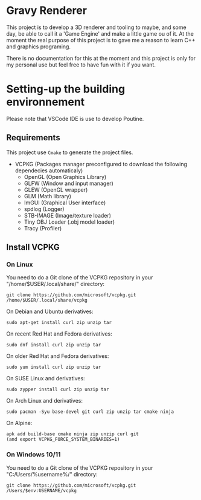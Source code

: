 # Gravy Renderer
This project is to develop a 3D renderer and tooling to maybe, and some day, be able to call it a 'Game Engine' and make a little game ou of it. At the moment the real purpose of this project is to gave me a reason to learn C++ and graphics programing.

There is no documentation for this at the moment and this project is only for my personal use but feel free to have fun with it if you want.

# Setting-up the building environnement

Please note that VSCode IDE is use to develop Poutine.

## Requirements
This project use `Cmake` to generate the project files.

- VCPKG (Packages manager preconfigured to download the following dependecies automaticaly)
    - OpenGL            (Open Graphics Library)
    - GLFW              (Window and input manager)
    - GLEW              (OpenGL wrapper)
    - GLM               (Math library)
    - ImGUI             (Graphical User interface)
    - spdlog            (Logger)
    - STB-IMAGE         (Image/texture loader)
    - Tiny OBJ Loader   (.obj model loader)
    - Tracy             (Profiler)

## Install VCPKG

### On Linux
You need to do a Git clone of the VCPKG repository in your "/home/$USER/.local/share/" directory:

```Console
git clone https://github.com/microsoft/vcpkg.git /home/$USER/.local/share/vcpkg
```

On Debian and Ubuntu derivatives:
```Console
sudo apt-get install curl zip unzip tar
```
On recent Red Hat and Fedora derivatives:
```Console
sudo dnf install curl zip unzip tar
```
On older Red Hat and Fedora derivatives:
```Console
sudo yum install curl zip unzip tar
```
On SUSE Linux and derivatives:
```Console
sudo zypper install curl zip unzip tar
```
On Arch Linux and derivatives:
```Console
sudo pacman -Syu base-devel git curl zip unzip tar cmake ninja
```
On Alpine:
```Console
apk add build-base cmake ninja zip unzip curl git
(and export VCPKG_FORCE_SYSTEM_BINARIES=1)
```

### On Windows 10/11
You need to do a Git clone of the VCPKG repository in your "C:/Users/%username%/" directory:

```Console
git clone https://github.com/microsoft/vcpkg.git /Users/$env:USERNAME/vcpkg
```
